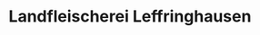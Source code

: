 ---
title: "Landfleischerei Leffringhausen"
url: /kassel/landfleischerei-leffringhausen-untere-koenigsstrasse/
shop: Metzgerei
---